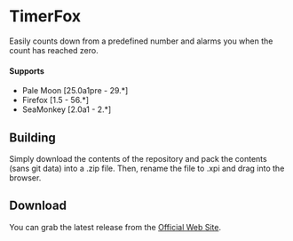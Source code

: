 # TimerFox
Easily counts down from a predefined number and alarms you when the count has reached zero.

#### Supports
 * Pale Moon [25.0a1pre - 29.*]
 * Firefox [1.5 - 56.*]
 * SeaMonkey [2.0a1 - 2.*]

## Building
Simply download the contents of the repository and pack the contents (sans git data) into a .zip file. Then, rename the file to .xpi and drag into the browser.

## Download
You can grab the latest release from the [Official Web Site](//realityripple.com/Software/Mozilla-Extensions/TimerFox/).
